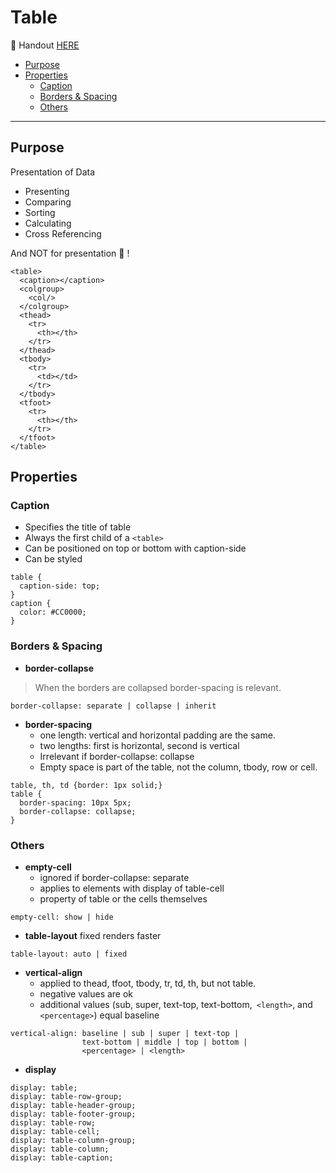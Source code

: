 # Table

📔 Handout [HERE](https://estelle.github.io/cssmastery/tables/)

- [Purpose](#purpose)
- [Properties](#properties)
  - [Caption](#caption)
  - [Borders & Spacing](#borders--spacing)
  - [Others](#others)

---

## Purpose

Presentation of Data

- Presenting
- Comparing
- Sorting
- Calculating
- Cross Referencing

And NOT for presentation 👀 !

```=css
<table>
  <caption></caption>
  <colgroup>
    <col/>
  </colgroup>
  <thead>
    <tr>
      <th></th>
    </tr>
  </thead>
  <tbody>
    <tr>
      <td></td>
    </tr>
  </tbody>
  <tfoot>
    <tr>
      <th></th>
    </tr>
  </tfoot>
</table>
```

## Properties

### Caption

- Specifies the title of table
- Always the first child of a `<table>`
- Can be positioned on top or bottom with caption-side
- Can be styled

```=css
table {
  caption-side: top;
}
caption {
  color: #CC0000;
}
```

### Borders & Spacing

- **border-collapse**

> When the borders are collapsed border-spacing is relevant.

```=css
border-collapse: separate | collapse | inherit
```

- **border-spacing**
  - one length: vertical and horizontal padding are the same.
  - two lengths: first is horizontal, second is vertical
  - Irrelevant if border-collapse: collapse
  - Empty space is part of the table, not the column, tbody, row or cell.

```=css
table, th, td {border: 1px solid;}
table {
  border-spacing: 10px 5px;
  border-collapse: collapse;
}
```

### Others

- **empty-cell**
  - ignored if border-collapse: separate
  - applies to elements with display of table-cell
  - property of table or the cells themselves

```=css
empty-cell: show | hide
```

- **table-layout**
  fixed renders faster

```=css
table-layout: auto | fixed
```

- **vertical-align**
  - applied to thead, tfoot, tbody, tr, td, th, but not table.
  - negative values are ok
  - additional values (sub, super, text-top, text-bottom,` <length>`, and `<percentage>`) equal baseline

```=css
vertical-align: baseline | sub | super | text-top |
                text-bottom | middle | top | bottom |
                <percentage> | <length>
```

- **display**

```=css
display: table;
display: table-row-group;
display: table-header-group;
display: table-footer-group;
display: table-row;
display: table-cell;
display: table-column-group;
display: table-column;
display: table-caption;
```
